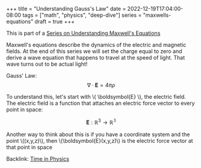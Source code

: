 +++
title = "Understanding Gauss's Law"
date = 2022-12-19T17:04:00-08:00
tags = ["math", "physics", "deep-dive"]
series = "maxwells-equations"
draft = true
+++

<div class="series-header">
<span>This is part of a <a href="/series/maxwells-equations/">Series on Understanding Maxwell's Equations</a></span>
</div>

Maxwell's equations describe the dynamics of the electric and magnetic fields. At the end of this series we will set the charge equal to zero and derive a wave equation that happens to travel at the speed of light. That wave turns out to be actual light!

Gauss' Law:
 $$\nabla \cdot \boldsymbol{E} = 4 \pi \rho$$

To understand this, let's start with \\( \boldsymbol{E} \\), the electric field. The electric field is a function that attaches an electric force vector to every point in space:

$$\boldsymbol{E} : \mathbb{R}^3 \to \mathbb{R^3}$$

Another way to think about this is if you have a coordinate system and the point \\((x,y,z)\\), then \\(\boldsymbol{E}(x,y,z)\\) is the electric force vector at that point in space

<script src="/js/three.min.js"></script>

<div id="vector-fields"></div>
<script src="./js/trackball-controls.js"></script>
<script src="./js/vector-fields.js"></script>

Backlink: [Time in Physics](/posts/time-in-physics)
